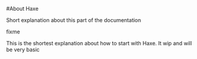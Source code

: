 #About Haxe

Short explanation about this part of the documentation

fixme

This is the shortest explanation about how to start with Haxe.
It wip and will be very basic